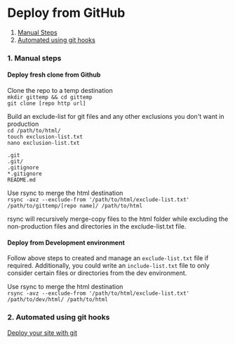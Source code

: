 # Deploy from GitHub

1. [Manual Steps](#manual)  
2. [Automated using git hooks](#automated)  


### <a name="manual"></a>1. Manual steps
#### Deploy fresh clone from Github
Clone the repo to a temp destination    
`mkdir gittemp && cd gittemp`  
`git clone [repo http url]`    

Build an exclude-list for git files and any other exclusions you don't want in production  
`cd /path/to/html/`  
`touch exclusion-list.txt`  
`nano exclusion-list.txt`     
```
.git
.git/
.gitignore
*.gitignore
README.md
```

Use rsync to merge the html destination  
`rsync -avz --exclude-from '/path/to/html/exclude-list.txt' /path/to/gittemp/[repo name]/ /path/to/html`

rsync will recursively merge-copy files to the html folder while excluding the non-production files and directories in the exclude-list.txt file.

#### Deploy from Development environment
Follow above steps to created and manage an `exclude-list.txt` file if required. Additionally, you could write an `include-list.txt` file to only consider certain files or directories from the dev environment.

Use rsync to merge the html destination  
`rsync -avz --exclude-from '/path/to/html/exclude-list.txt' /path/to/dev/html/ /path/to/html`

### <a name="automated"></a>2. Automated using git hooks

[Deploy your site with git](https://gist.github.com/oodavid/1809044)  
